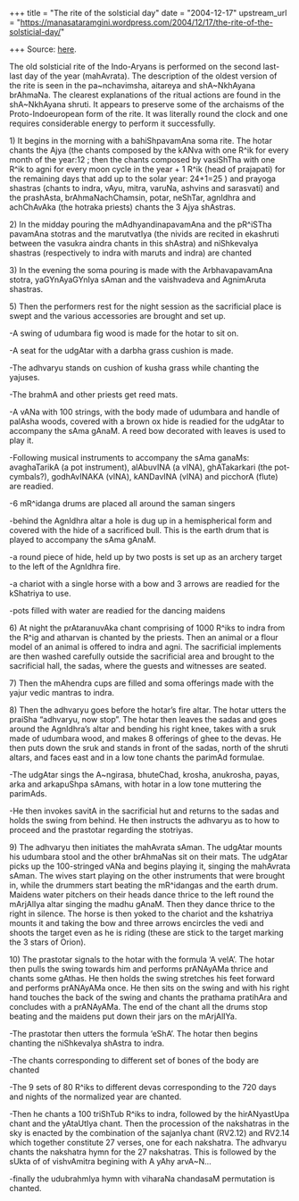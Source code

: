 +++
title = "The rite of the solsticial day"
date = "2004-12-17"
upstream_url = "https://manasataramgini.wordpress.com/2004/12/17/the-rite-of-the-solsticial-day/"

+++
Source: [here](https://manasataramgini.wordpress.com/2004/12/17/the-rite-of-the-solsticial-day/).

The old solsticial rite of the Indo-Aryans is performed on the second
last-last day of the year (mahAvrata). The description of the oldest
version of the rite is seen in the pa\~nchavimsha, aitareya and
shA\~NkhAyana brAhmaNa. The clearest explanations of the ritual actions
are found in the shA\~NkhAyana shruti. It appears to preserve some of
the archaisms of the Proto-Indoeuropean form of the rite. It was
literally round the clock and one requires considerable energy to
perform it successfully.

1\) It begins in the morning with a bahiShpavamAna soma rite. The hotar
chants the Ajya (the chants composed by the kANva with one R^ik for
every month of the year:12 ; then the chants composed by vasiShTha with
one R^ik to agni for every moon cycle in the year + 1 R^ik (head of
prajapati) for the remaining days that add up to the solar year: 24+1=25
) and prayoga shastras (chants to indra, vAyu, mitra, varuNa, ashvins
and sarasvati) and the prashAsta, brAhmaNachChamsin, potar, neShTar,
agnIdhra and achChAvAka (the hotraka priests) chants the 3 Ajya
shAstras.

2\) In the midday pouring the mAdhyandinapavamAna and the pR^iSTha
pavamAna stotras and the marutvatIya (the nivids are recited in
ekashruti between the vasukra aindra chants in this shAstra) and
niShkevalya shastras (respectively to indra with maruts and indra) are
chanted

3\) In the evening the soma pouring is made with the ArbhavapavamAna
stotra, yaGYnAyaGYnIya sAman and the vaishvadeva and AgnimAruta
shastras.

5\) Then the performers rest for the night session as the sacrificial
place is swept and the various accessories are brought and set up.

-A swing of udumbara fig wood is made for the hotar to sit on.

-A seat for the udgAtar with a darbha grass cushion is made.

-The adhvaryu stands on cushion of kusha grass while chanting the
yajuses.

-The brahmA and other priests get reed mats.

-A vANa with 100 strings, with the body made of udumbara and handle of
palAsha woods, covered with a brown ox hide is readied for the udgAtar
to accompany the sAma gAnaM. A reed bow decorated with leaves is used to
play it.

-Following musical instruments to accompany the sAma ganaMs:
avaghaTarikA (a pot instrument), alAbuvINA (a vINA), ghATakarkari (the
pot-cymbals?), godhAvINAKA (vINA), kANDavINA (vINA) and picchorA (flute)
are readied.

-6 mR^idanga drums are placed all around the saman singers

-behind the AgnIdhra altar a hole is dug up in a hemispherical form and
covered with the hide of a sacrificed bull. This is the earth drum that
is played to accompany the sAma gAnaM.

-a round piece of hide, held up by two posts is set up as an archery
target to the left of the AgnIdhra fire.

-a chariot with a single horse with a bow and 3 arrows are readied for
the kShatriya to use.

-pots filled with water are readied for the dancing maidens

6\) At night the prAtaranuvAka chant comprising of 1000 R^iks to indra
from the R^ig and atharvan is chanted by the priests. Then an animal or
a flour model of an animal is offered to indra and agni. The sacrificial
implements are then washed carefully outside the sacrificial area and
brought to the sacrificial hall, the sadas, where the guests and
witnesses are seated.

7\) Then the mAhendra cups are filled and soma offerings made with the
yajur vedic mantras to indra.

8\) Then the adhvaryu goes before the hotar’s fire altar. The hotar
utters the praiSha “adhvaryu, now stop”. The hotar then leaves the sadas
and goes around the AgnIdhra’s altar and bending his right knee, takes
with a sruk made of udumbara wood, and makes 8 offerings of ghee to the
devas. He then puts down the sruk and stands in front of the sadas,
north of the shruti altars, and faces east and in a low tone chants the
parimAd formulae.

-The udgAtar sings the A\~ngirasa, bhuteChad, krosha, anukrosha, payas,
arka and arkapuShpa sAmans, with hotar in a low tone muttering the
parimAds.

-He then invokes savitA in the sacrificial hut and returns to the sadas
and holds the swing from behind. He then instructs the adhvaryu as to
how to proceed and the prastotar regarding the stotriyas.

9\) The adhvaryu then initiates the mahAvrata sAman. The udgAtar mounts
his udumbara stool and the other brAhmaNas sit on their mats. The
udgAtar picks up the 100-stringed vANa and begins playing it, singing
the mahAvrata sAman. The wives start playing on the other instruments
that were brought in, while the drummers start beating the mR^idangas
and the earth drum. Maidens water pitchers on their heads dance thrice
to the left round the mArjAlIya altar singing the madhu gAnaM. Then they
dance thrice to the right in silence. The horse is then yoked to the
chariot and the kshatriya mounts it and taking the bow and three arrows
encircles the vedi and shoots the target even as he is riding (these are
stick to the target marking the 3 stars of Orion).

10\) The prastotar signals to the hotar with the formula ‘A velA’. The
hotar then pulls the swing towards him and performs prANAyAMa thrice and
chants some gAthas. He then holds the swing stretches his feet forward
and performs prANAyAMa once. He then sits on the swing and with his
right hand touches the back of the swing and chants the prathama
pratihAra and concludes with a prANAyAMa. The end of the chant all the
drums stop beating and the maidens put down their jars on the mArjAlIYa.

-The prastotar then utters the formula ‘eShA’. The hotar then begins
chanting the niShkevalya shAstra to indra.

-The chants corresponding to different set of bones of the body are
chanted

-The 9 sets of 80 R^iks to different devas corresponding to the 720 days
and nights of the normalized year are chanted.

-Then he chants a 100 triShTub R^iks to indra, followed by the
hirANyastUpa chant and the yAtaUtIya chant. Then the procession of the
nakshatras in the sky is enacted by the combination of the sajanIya
chant (RV2.12) and RV2.14 which together constitute 27 verses, one for
each nakshatra. The adhvaryu chants the nakshatra hymn for the 27
nakshatras. This is followed by the sUkta of of vishvAmitra begining
with A yAhy arvA\~N…

-finally the udubrahmIya hymn with viharaNa chandasaM permutation is
chanted.

